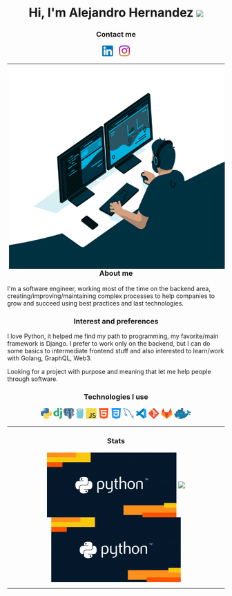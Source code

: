 <div align="center">

# Hi, I'm Alejandro Hernandez <img src="https://media.giphy.com/media/hvRJCLFzcasrR4ia7z/giphy.gif" width="25px">
  
</div> 
<h3 align="center">Contact me</h3>
<p align="center">
<a href="https://www.linkedin.com/in/alehdzdev/"><img title="LinkedIn" height="25" src="assets/linkedin.png" style="padding-right: 10px"></a>
<a href="https://www.instagram.com/alehdzdev/"><img title="Instagram" height="25" src="assets/instagram.png"></a>
</p>

<hr>

<img align="right" alt="GIF" src="assets/coding.gif" width="500" height="460"/>

<h3 class="title" align="center">About me</h3>
I'm a software engineer, working most of the time on the backend area, creating/improving/maintaining complex processes to help companies to grow and succeed using best practices and last technologies.

<p>
  
<h3 class="title" align="center">Interest and preferences</h3>
I love Python, it helped me find my path to programming, my favorite/main framework is Django. I prefer to work only on the backend, but I can do some basics to intermediate frontend stuff and also interested to learn/work with Golang, GraphQL, Web3.
</p>
<p>
Looking for a project with purpose and meaning that let me help people through software.
</p>

<h3 class="title" align="center">Technologies I use</h3>
<p align="center">
<img title="Python" height="25" src="assets/python.png">
<img title="Django" height="25" src="assets/django.png">
<img title="Postgresql" height="25" src="assets/postgre.png">
<img title="Go" height="25" src="assets/golang.png">
<img title="Javascript" height="25" src="assets/javascript.png">
<img title="HTML" height="25" src="assets/html.png">
<img title="CSS" height="25" src="assets/css.png">
<img title="Mysql" height="25" src="assets/mysql.png">
<img title="VSCode" height="25" src="assets/vscode.png">
<img title="Git" height="25" src="assets/git.png">
<img title="Gitlab" height="25" src="assets/gitlab.png">
<img title="Docker" height="25" src="assets/docker.png">
</p>
<hr>
<h3 align="center">Stats</h3>
<div align=center>
  <img align="center" alt="GIF" src="assets/python.gif" width="300" height="150"/>
  <img width=325 align="center" src="https://github-readme-stats.vercel.app/api/top-langs/?username=alehdzdev&hide=c%23&title_color=B1D0E0&text_color=ffffff&icon_color=61dafb&bg_color=20232a&langs_count=8&layout=compact&border_color=61dafb&hide_border=true" />
  <img align="center" alt="GIF" src="assets/python.gif" width="300" height="150"/>
</div>
<hr>
<!---
alehdzdev/alehdzdev is a ✨ special ✨ repository because its `README.md` (this file) appears on your GitHub profile.
You can click the Preview link to take a look at your changes.
--->
